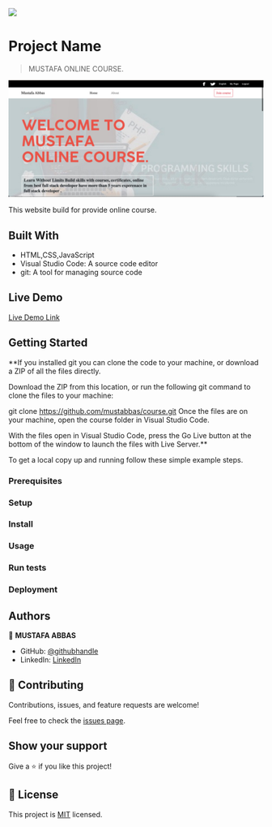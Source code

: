 ![](https://img.shields.io/badge/Microverse-blueviolet)

# Project Name

> MUSTAFA ONLINE COURSE.

![screenshot](assets/img/ScreenShot.png)

This website build for provide online course.

## Built With

-  HTML,CSS,JavaScript
-  Visual Studio Code: A source code editor
-  git: A tool for managing source code

## Live Demo

[Live Demo Link](https://mustabbas.github.io/course/)


## Getting Started

**If you installed git you can clone the code to your machine, or download a ZIP of all the files directly.

Download the ZIP from this location, or run the following git command to clone the files to your machine:

git clone https://github.com/mustabbas/course.git
Once the files are on your machine, open the course folder in Visual Studio Code.

With the files open in Visual Studio Code, press the Go Live button at the bottom of the window to launch the files with Live Server.**


To get a local copy up and running follow these simple example steps.

### Prerequisites

### Setup

### Install

### Usage

### Run tests

### Deployment



## Authors

👤 **MUSTAFA ABBAS**

- GitHub: [@githubhandle](https://github.com/mustabbas)
- LinkedIn: [LinkedIn](https://www.linkedin.com/in/mustafa-abbas-7555ba10a)


## 🤝 Contributing

Contributions, issues, and feature requests are welcome!

Feel free to check the [issues page](https://github.com/mustabbas/course/issues).

## Show your support

Give a ⭐️ if you like this project!


## 📝 License

This project is [MIT](./MIT.md) licensed.
